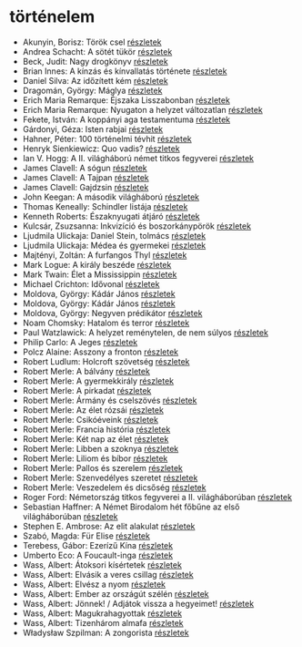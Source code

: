 # történelem

- Akunyin, Borisz: Török csel [részletek](_details/%7Bopf.creator%7D.md#id_917)
- Andrea Schacht: A sötét tükör [részletek](_details/%7Bopf.creator%7D.md#id_951)
- Beck, Judit: Nagy drogkönyv [részletek](_details/%7Bopf.creator%7D.md#id_646)
- Brian Innes: A kínzás és kínvallatás története [részletek](_details/%7Bopf.creator%7D.md#id_1448)
- Daniel Silva: Az időzített kém [részletek](_details/%7Bopf.creator%7D.md#id_815)
- Dragomán, György: Máglya [részletek](_details/%7Bopf.creator%7D.md#id_1194)
- Erich Maria Remarque: Éjszaka Lisszabonban [részletek](_details/%7Bopf.creator%7D.md#id_357)
- Erich Maria Remarque: Nyugaton a helyzet változatlan [részletek](_details/%7Bopf.creator%7D.md#id_317)
- Fekete, István: A koppányi aga testamentuma [részletek](_details/%7Bopf.creator%7D.md#id_723)
- Gárdonyi, Géza: Isten rabjai [részletek](_details/%7Bopf.creator%7D.md#id_619)
- Hahner, Péter: 100 történelmi tévhit [részletek](_details/%7Bopf.creator%7D.md#id_512)
- Henryk Sienkiewicz: Quo vadis? [részletek](_details/%7Bopf.creator%7D.md#id_386)
- Ian V. Hogg: A II. világháború német titkos fegyverei [részletek](_details/%7Bopf.creator%7D.md#id_1454)
- James Clavell: A sógun [részletek](_details/%7Bopf.creator%7D.md#id_168)
- James Clavell: A Tajpan [részletek](_details/%7Bopf.creator%7D.md#id_1027)
- James Clavell: Gajdzsin [részletek](_details/%7Bopf.creator%7D.md#id_1028)
- John Keegan: A második világháború [részletek](_details/%7Bopf.creator%7D.md#id_997)
- Thomas Keneally: Schindler listája [részletek](_details/%7Bopf.creator%7D.md#id_318)
- Kenneth Roberts: Északnyugati átjáró [részletek](_details/%7Bopf.creator%7D.md#id_745)
- Kulcsár, Zsuzsanna: Inkvizíció és boszorkánypörök [részletek](_details/%7Bopf.creator%7D.md#id_982)
- Ljudmila Ulickaja: Daniel Stein, tolmács [részletek](_details/%7Bopf.creator%7D.md#id_1285)
- Ljudmila Ulickaja: Médea és gyermekei [részletek](_details/%7Bopf.creator%7D.md#id_1293)
- Majtényi, Zoltán: A furfangos Thyl [részletek](_details/%7Bopf.creator%7D.md#id_998)
- Mark Logue: A király beszéde [részletek](_details/%7Bopf.creator%7D.md#id_298)
- Mark Twain: Élet a Mississippin [részletek](_details/%7Bopf.creator%7D.md#id_937)
- Michael Crichton: Idővonal [részletek](_details/%7Bopf.creator%7D.md#id_754)
- Moldova, György: Kádár János [részletek](_details/%7Bopf.creator%7D.md#id_1407)
- Moldova, György: Kádár János [részletek](_details/%7Bopf.creator%7D.md#id_370)
- Moldova, György: Negyven prédikátor [részletek](_details/%7Bopf.creator%7D.md#id_1405)
- Noam Chomsky: Hatalom és terror [részletek](_details/%7Bopf.creator%7D.md#id_343)
- Paul Watzlawick: A helyzet reménytelen, de nem súlyos [részletek](_details/%7Bopf.creator%7D.md#id_954)
- Philip Carlo: A Jeges [részletek](_details/%7Bopf.creator%7D.md#id_529)
- Polcz Alaine: Asszony a fronton [részletek](_details/%7Bopf.creator%7D.md#id_1443)
- Robert Ludlum: Holcroft szövetség [részletek](_details/%7Bopf.creator%7D.md#id_34)
- Robert Merle: A bálvány [részletek](_details/%7Bopf.creator%7D.md#id_322)
- Robert Merle: A gyermekkirály [részletek](_details/%7Bopf.creator%7D.md#id_323)
- Robert Merle: A pirkadat [részletek](_details/%7Bopf.creator%7D.md#id_324)
- Robert Merle: Ármány és cselszövés [részletek](_details/%7Bopf.creator%7D.md#id_327)
- Robert Merle: Az élet rózsái [részletek](_details/%7Bopf.creator%7D.md#id_328)
- Robert Merle: Csikóéveink [részletek](_details/%7Bopf.creator%7D.md#id_329)
- Robert Merle: Francia história [részletek](_details/%7Bopf.creator%7D.md#id_330)
- Robert Merle: Két nap az élet [részletek](_details/%7Bopf.creator%7D.md#id_331)
- Robert Merle: Libben a szoknya [részletek](_details/%7Bopf.creator%7D.md#id_332)
- Robert Merle: Liliom és bíbor [részletek](_details/%7Bopf.creator%7D.md#id_333)
- Robert Merle: Pallos és szerelem [részletek](_details/%7Bopf.creator%7D.md#id_337)
- Robert Merle: Szenvedélyes szeretet [részletek](_details/%7Bopf.creator%7D.md#id_338)
- Robert Merle: Veszedelem és dicsőség [részletek](_details/%7Bopf.creator%7D.md#id_341)
- Roger Ford: Németország titkos fegyverei a II. világháborúban [részletek](_details/%7Bopf.creator%7D.md#id_1444)
- Sebastian Haffner: A Német Birodalom hét főbűne az első világháborúban [részletek](_details/%7Bopf.creator%7D.md#id_1445)
- Stephen E. Ambrose: Az elit alakulat [részletek](_details/%7Bopf.creator%7D.md#id_316)
- Szabó, Magda: Für Elise [részletek](_details/%7Bopf.creator%7D.md#id_1339)
- Terebess, Gábor: Ezerízű Kína [részletek](_details/%7Bopf.creator%7D.md#id_973)
- Umberto Eco: A Foucault-inga [részletek](_details/%7Bopf.creator%7D.md#id_1024)
- Wass, Albert: Átoksori kísértetek [részletek](_details/%7Bopf.creator%7D.md#id_205)
- Wass, Albert: Elvásik a veres csillag [részletek](_details/%7Bopf.creator%7D.md#id_211)
- Wass, Albert: Elvész a nyom [részletek](_details/%7Bopf.creator%7D.md#id_217)
- Wass, Albert: Ember az országút szélén [részletek](_details/%7Bopf.creator%7D.md#id_221)
- Wass, Albert: Jönnek! / Adjátok vissza a hegyeimet! [részletek](_details/%7Bopf.creator%7D.md#id_220)
- Wass, Albert: Magukrahagyottak [részletek](_details/%7Bopf.creator%7D.md#id_203)
- Wass, Albert: Tizenhárom almafa [részletek](_details/%7Bopf.creator%7D.md#id_216)
- Władysław Szpilman: A zongorista [részletek](_details/%7Bopf.creator%7D.md#id_170)